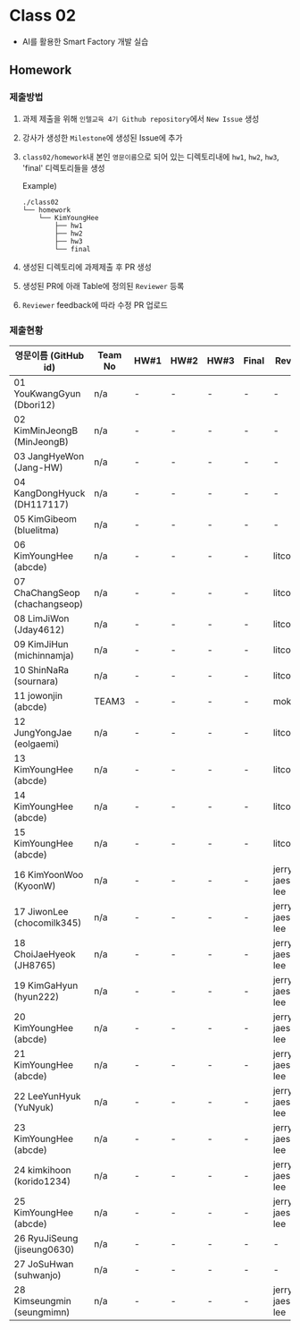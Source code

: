 # Class 02

* AI를 활용한 Smart Factory 개발 실습

## Homework

### 제출방법

1. 과제 제출을 위해 `인텔교육 4기 Github repository`에서 `New Issue` 생성

2. 강사가 생성한 `Milestone`에 생성된 Issue에 추가 

3. `class02/homework`내 본인 `영문이름`으로 되어 있는 디렉토리내에 `hw1`, `hw2`, `hw3`, 'final' 디렉토리들을 생성

    Example)
    ```
    ./class02
    └── homework
        └── KimYoungHee
            ├── hw1
            ├── hw2
            ├── hw3
            └── final
    ```

4. 생성된 디렉토리에 과제제출 후 PR 생성

5. 생성된 PR에 아래 Table에 정의된 `Reviewer` 등록

6. `Reviewer` feedback에 따라 수정 PR 업로드

### 제출현황

| 영문이름 (GitHub id)           | Team No | HW#1 | HW#2 | HW#3 | Final | Reviewer |
|-------------------------------|---------|------|------|------|-------|----------|
| 01 YouKwangGyun (Dbori12) | n/a | - | - | - | - | - | max5982 |
| 02 KimMinJeongB (MinJeongB) | n/a | - | - | - | - | - | max5982 |
| 03 JangHyeWon (Jang-HW) | n/a | - | - | - | - | - | max5982 |
| 04 KangDongHyuck (DH117117) | n/a | - | - | - | - | - | max5982 |
| 05 KimGibeom (bluelitma) | n/a | - | - | - | - | - | max5982 |
| 06 KimYoungHee (abcde) | n/a | - | - | - | - | litcoder |
| 07 ChaChangSeop (chachangseop) | n/a | - | - | - | - | litcoder |
| 08 LimJiWon (Jday4612) | n/a | - | - | - | - | litcoder |
| 09 KimJiHun (michinnamja) | n/a | - | - | - | - | litcoder |
| 10 ShinNaRa (sournara) | n/a | - | - | - | - | litcoder |
| 11 jowonjin (abcde) | TEAM3 | - | - | - | - | mokiya |
| 12 JungYongJae (eolgaemi) | n/a | - | - | - | - | litcoder |
| 13 KimYoungHee (abcde) | n/a | - | - | - | - | litcoder |
| 14 KimYoungHee (abcde) | n/a | - | - | - | - | litcoder |
| 15 KimYoungHee (abcde) | n/a | - | - | - | - | litcoder |
| 16 KimYoonWoo  (KyoonW) | n/a | - | - | - | - | jerry-jaeseong-lee |
| 17 JiwonLee (chocomilk345) | n/a | - | - | - | - | jerry-jaeseong-lee |
| 18 ChoiJaeHyeok (JH8765) | n/a | - | - | - | - | jerry-jaeseong-lee |
| 19 KimGaHyun (hyun222) | n/a | - | - | - | - | jerry-jaeseong-lee |
| 20 KimYoungHee (abcde) | n/a | - | - | - | - | jerry-jaeseong-lee |
| 21 KimYoungHee (abcde) | n/a | - | - | - | - | jerry-jaeseong-lee |
| 22 LeeYunHyuk (YuNyuk) | n/a | - | - | - | - | jerry-jaeseong-lee |
| 23 KimYoungHee (abcde) | n/a | - | - | - | - | jerry-jaeseong-lee |
| 24 kimkihoon (korido1234) | n/a | - | - | - | - | jerry-jaeseong-lee |
| 25 KimYoungHee (abcde) | n/a | - | - | - | - | jerry-jaeseong-lee |
| 26 RyuJiSeung  (jiseung0630) | n/a | - | - | - | - | - | mokiya |
| 27 JoSuHwan (suhwanjo) | n/a | - | - | - | - | - | mokiya |
| 28 Kimseungmin (seungmimn) | n/a | - | - | - | - | jerry-jaeseong-lee |



